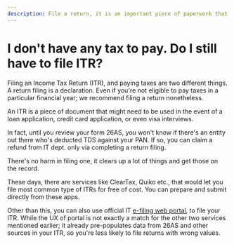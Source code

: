 ```yaml
---
description: File a return, it is an important piece of paperwork that can come in handy later. Even if you have no tax to pay. It would take 5-10 mins at worst.
---
```


# I don't have any tax to pay. Do I still have to file ITR?

Filing an Income Tax Return (ITR), and paying taxes are two different things. A return filing is a declaration. Even if you're not eligible to pay taxes in a particular financial year; we recommend filing a return nonetheless.

An ITR is a piece of document that might need to be used in the event of a loan application, credit card application, or even visa interviews.

In fact, until you review your form 26AS, you won't know if there's an entity out there who's deducted TDS against your PAN. If so, you can claim a refund from IT dept. only via completing a return filing.

There's no harm in filing one, it clears up a lot of things and get those on the record.

These days, there are services like ClearTax, Quiko etc., that would let you file most common type of ITRs for free of cost. You can prepare and submit directly from these apps.

Other than this, you can also use official IT [e-filing web portal](https://www.incometaxindiaefiling.gov.in/home), to file your ITR. While the UX of portal is not exactly a match for the other two services mentioned earlier; it already pre-populates data from 26AS and other sources in your ITR, so you're less likely to file returns with wrong values.
